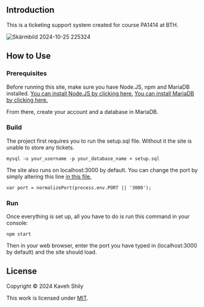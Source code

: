## Introduction

This is a ticketing support system created for course PA1414 at BTH.

![Skärmbild 2024-10-25 225324](https://github.com/user-attachments/assets/f0de38a7-8c60-481b-bb27-b035e3edef63)

## How to Use

### Prerequisites

Before running this site, make sure you have Node.JS, npm and MariaDB installed.
[You can install Node.JS by clicking here.](https://nodejs.org/)
[You can install MariaDB by clicking here.](https://mariadb.org/download/)

From there, create your account and a database in MariaDB.

### Build
The project first requires you to run the setup.sql file. Without it the site is unable to store any tickets.
```
mysql -u your_username -p your_database_name < setup.sql
```
The site also runs on localhost:3000 by default. You can change the port by simply altering this line [in this file.](https://github.com/KavShi/ticket-project/blob/main/bin/www)
```
var port = normalizePort(process.env.PORT || '3000');
```

### Run
Once everything is set up, all you have to do is run this command in your console:
```
npm start
```
Then in your web browser, enter the port you have typed in (localhost:3000 by default) and the site should load.

## License

Copyright © 2024 Kaveh Shily

This work is licensed under [MIT](./LICENSE).
